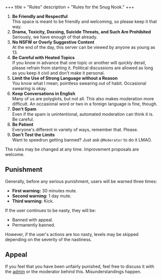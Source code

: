 +++
title = "Rules"
description = "Rules for the Snug Nook."
+++

1. **Be Friendly and Respectful**  
This space is meant to be friendly and welcoming, so please keep it that way.
2. **Drama, Toxicity, Doxxing, Suicide Threats, and Such Are Prohibited**  
Seriously, we have enough of that already.
3. **No NSFW or Overly Suggestive Content**  
At the end of the day, this server can be viewed by anyone as young as 13.
4. **Be Careful with Heated Topics**  
If you know in advance that one topic or another will quickly derail, please refrain from starting it. Political discussions are allowed as long as you keep it civil and don't make it personal.
5. **Limit the Use of Strong Language without a Reason**  
You know what I mean; pointless swearing out of habit. Occasional swearing is okay.
6. **Keep Conversations in English**  
Many of us are polyglots, but not all. This also makes moderation more difficult. An occasional word or two in a foreign language is fine, though.
7. **Don't Spam**  
Even if the spam is unintentional, automated moderation can think it is. Be careful.
8. **Be Patient**  
Everyone's different in variety of ways, remember that. Please.
9. **Don't Test the Limits**  
Want to speedrun getting banned? Just ask `@Moderator` to do it LMAO.

The rules may be changed at any time. Improvement proposals are welcome.

## Punishment

Generally, before any serious punishment, users will be warned three times:

- **First warning:** 30 minutes mute.
- **Second warning:** 1 day mute.
- **Third warning:** Kick.

If the user continues to be nasty, they will be:

- Banned with appeal.
- Permanently banned.

However, if the user's actions are too nasty, levels may be skipped depending on the severity of the nastiness.

## Appeal

If you feel that you have been unfairly punished, feel free to discuss it with the [admin](@/find/index.md#contacts) or the moderator behind this. Misunderstandings happen.
